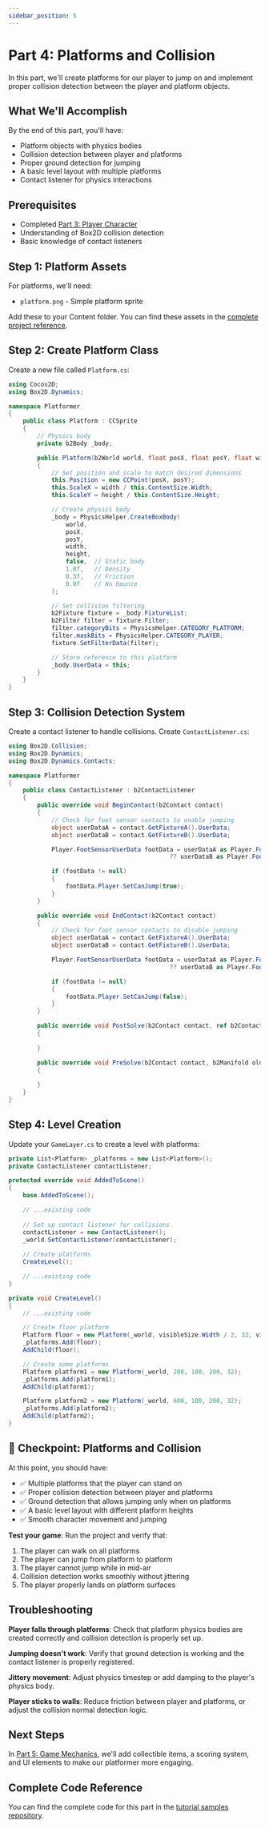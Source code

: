 ```yaml
---
sidebar_position: 5
---
```


# Part 4: Platforms and Collision

In this part, we'll create platforms for our player to jump on and implement proper collision detection between the player and platform objects.

## What We'll Accomplish

By the end of this part, you'll have:
- Platform objects with physics bodies
- Collision detection between player and platforms
- Proper ground detection for jumping
- A basic level layout with multiple platforms
- Contact listener for physics interactions

## Prerequisites

- Completed [Part 3: Player Character](./part-3-player)
- Understanding of Box2D collision detection
- Basic knowledge of contact listeners

## Step 1: Platform Assets

For platforms, we'll need:
- `platform.png` - Simple platform sprite

Add these to your Content folder. You can find these assets in the [complete project reference](https://github.com/brandmooffin/cocos2d-mono-samples/tree/main/Tutorial%20Samples/Platformer/Final/Platformer/Content).

## Step 2: Create Platform Class

Create a new file called `Platform.cs`:

```csharp
using Cocos2D;
using Box2D.Dynamics;

namespace Platformer
{
    public class Platform : CCSprite
    {
        // Physics body
        private b2Body _body;

        public Platform(b2World world, float posX, float posY, float width, float height) : base("platform")
        {
            // Set position and scale to match desired dimensions
            this.Position = new CCPoint(posX, posY);
            this.ScaleX = width / this.ContentSize.Width;
            this.ScaleY = height / this.ContentSize.Height;

            // Create physics body
            _body = PhysicsHelper.CreateBoxBody(
                world,
                posX,
                posY,
                width,
                height,
                false,  // Static body
                1.0f,   // Density
                0.3f,   // Friction
                0.0f    // No bounce
            );

            // Set collision filtering
            b2Fixture fixture = _body.FixtureList;
            b2Filter filter = fixture.Filter;
            filter.categoryBits = PhysicsHelper.CATEGORY_PLATFORM;
            filter.maskBits = PhysicsHelper.CATEGORY_PLAYER;
            fixture.SetFilterData(filter);

            // Store reference to this platform
            _body.UserData = this;
        }
    }
}
```

## Step 3: Collision Detection System

Create a contact listener to handle collisions. Create `ContactListener.cs`:

```csharp
using Box2D.Collision;
using Box2D.Dynamics;
using Box2D.Dynamics.Contacts;

namespace Platformer
{
    public class ContactListener : b2ContactListener
    {
        public override void BeginContact(b2Contact contact)
        {
            // Check for foot sensor contacts to enable jumping
            object userDataA = contact.GetFixtureA().UserData;
            object userDataB = contact.GetFixtureB().UserData;

            Player.FootSensorUserData footData = userDataA as Player.FootSensorUserData
                                             ?? userDataB as Player.FootSensorUserData;

            if (footData != null)
            {
                footData.Player.SetCanJump(true);
            }
        }

        public override void EndContact(b2Contact contact)
        {
            // Check for foot sensor contacts to disable jumping
            object userDataA = contact.GetFixtureA().UserData;
            object userDataB = contact.GetFixtureB().UserData;

            Player.FootSensorUserData footData = userDataA as Player.FootSensorUserData
                                             ?? userDataB as Player.FootSensorUserData;

            if (footData != null)
            {
                footData.Player.SetCanJump(false);
            }
        }

        public override void PostSolve(b2Contact contact, ref b2ContactImpulse impulse)
        {
            
        }

        public override void PreSolve(b2Contact contact, b2Manifold oldManifold)
        {
            
        }
    }
}
```

## Step 4: Level Creation

Update your `GameLayer.cs` to create a level with platforms:

```csharp
private List<Platform> _platforms = new List<Platform>();
private ContactListener contactListener;

protected override void AddedToScene()
{
    base.AddedToScene();

    // ...existing code
    
    // Set up contact listener for collisions
    contactListener = new ContactListener();
    _world.SetContactListener(contactListener);
    
    // Create platforms
    CreateLevel();

    // ...existing code
}

private void CreateLevel()
{
    // ...existing code

    // Create floor platform
    Platform floor = new Platform(_world, visibleSize.Width / 2, 32, visibleSize.Width, 64);
    _platforms.Add(floor);
    AddChild(floor);

    // Create some platforms
    Platform platform1 = new Platform(_world, 200, 100, 200, 32);
    _platforms.Add(platform1);
    AddChild(platform1);

    Platform platform2 = new Platform(_world, 600, 100, 200, 32);
    _platforms.Add(platform2);
    AddChild(platform2);
}
```

## 🎯 Checkpoint: Platforms and Collision

At this point, you should have:
- ✅ Multiple platforms that the player can stand on
- ✅ Proper collision detection between player and platforms
- ✅ Ground detection that allows jumping only when on platforms
- ✅ A basic level layout with different platform heights
- ✅ Smooth character movement and jumping

**Test your game**: Run the project and verify that:
1. The player can walk on all platforms
2. The player can jump from platform to platform
3. The player cannot jump while in mid-air
4. Collision detection works smoothly without jittering
5. The player properly lands on platform surfaces

## Troubleshooting

**Player falls through platforms**: Check that platform physics bodies are created correctly and collision detection is properly set up.

**Jumping doesn't work**: Verify that ground detection is working and the contact listener is properly registered.

**Jittery movement**: Adjust physics timestep or add damping to the player's physics body.

**Player sticks to walls**: Reduce friction between player and platforms, or adjust the collision normal detection logic.

## Next Steps

In [Part 5: Game Mechanics](./part-5-mechanics), we'll add collectible items, a scoring system, and UI elements to make our platformer more engaging.

## Complete Code Reference

You can find the complete code for this part in the [tutorial samples repository](https://github.com/brandmooffin/cocos2d-mono-samples/tree/main/Tutorial%20Samples/Platformer/Checkpoints/Part%204).
